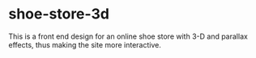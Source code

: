 # shoe-store-3d
This is a front end design for an online shoe store with 3-D and parallax effects, thus making the site more interactive.
